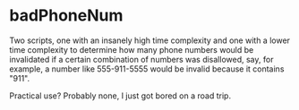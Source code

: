 badPhoneNum
===========
Two scripts, one with an insanely high time complexity and one with a lower time complexity to determine how many phone numbers would be invalidated if a certain combination of numbers was disallowed, say, for example, a number like 555-911-5555 would be invalid because it contains "911".

Practical use? Probably none, I just got bored on a road trip.